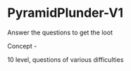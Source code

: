 # PyramidPlunder-V1
Answer the questions to get the loot

Concept - 

10 level, questions of various difficulties 
